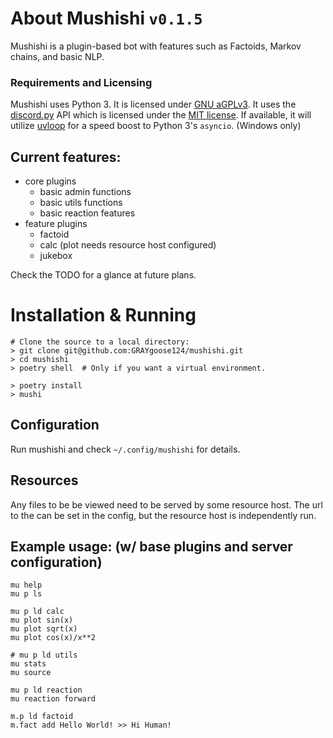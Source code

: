 # About Mushishi ``v0.1.5``
Mushishi is a plugin-based bot with
features such as Factoids, Markov chains, and basic NLP.

### Requirements and Licensing
Mushishi uses Python 3. It is licensed under
[GNU aGPLv3](https://www.gnu.org/licenses/why-affero-gpl.html). It uses the
[discord.py](https://github.com/Rapptz/discord.py/tree/rewrite) API which is
licensed under the [MIT license](https://mit-license.org/). If available, it will utilize
[uvloop](https://github.com/MagicStack/uvloop)
for a speed boost to Python 3's `asyncio`. (Windows only)

## Current features:
* core plugins
    * basic admin functions
    * basic utils functions
    * basic reaction features
* feature plugins
    * factoid 
    * calc (plot needs resource host configured)
    * jukebox


Check the TODO for a glance at future plans.

# Installation & Running
    # Clone the source to a local directory:
    > git clone git@github.com:GRAYgoose124/mushishi.git
    > cd mushishi
    > poetry shell  # Only if you want a virtual environment.

    > poetry install
    > mushi
## Configuration
Run mushishi and check `~/.config/mushishi` for details.
## Resources
Any files to be be viewed need to be served by some resource host. The url to the can be set in the config, but the resource host is independently run.
## Example usage: (w/ base plugins and server configuration)
    mu help
    mu p ls

    mu p ld calc
    mu plot sin(x)
    mu plot sqrt(x)
    mu plot cos(x)/x**2

    # mu p ld utils
    mu stats
    mu source

    mu p ld reaction
    mu reaction forward

    m.p ld factoid
    m.fact add Hello World! >> Hi Human!


